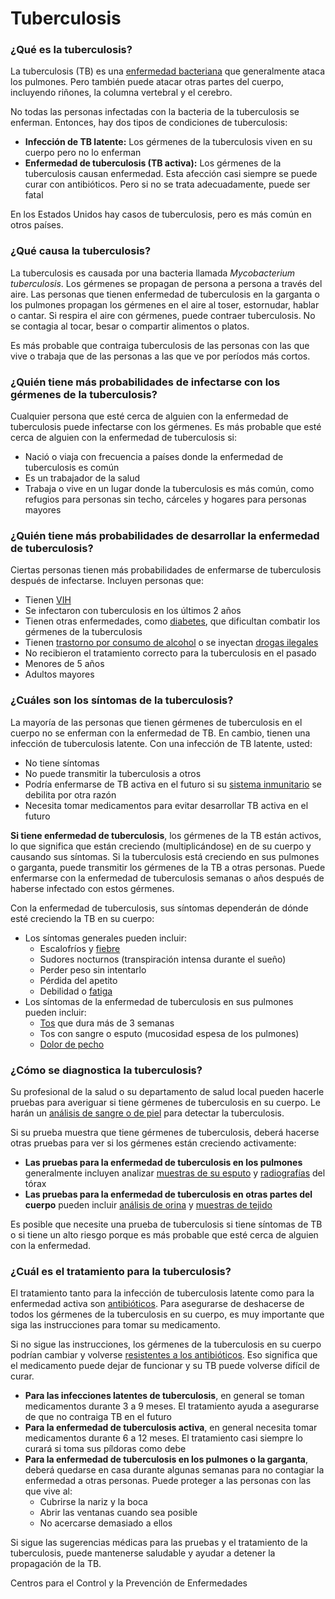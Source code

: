 Tuberculosis
============


### ¿Qué es la tuberculosis?


La tuberculosis (TB) es una [enfermedad bacteriana](https://medlineplus.gov/spanish/bacterialinfections.html) que generalmente ataca los pulmones. Pero también puede atacar otras partes del cuerpo, incluyendo riñones, la columna vertebral y el cerebro.


No todas las personas infectadas con la bacteria de la tuberculosis se enferman. Entonces, hay dos tipos de condiciones de tuberculosis:


* **Infección de TB latente:** Los gérmenes de la tuberculosis viven en su cuerpo pero no lo enferman
* **Enfermedad de tuberculosis (TB activa):** Los gérmenes de la tuberculosis causan enfermedad. Esta afección casi siempre se puede curar con antibióticos. Pero si no se trata adecuadamente, puede ser fatal


En los Estados Unidos hay casos de tuberculosis, pero es más común en otros países.


### ¿Qué causa la tuberculosis?


La tuberculosis es causada por una bacteria llamada *Mycobacterium tuberculosis*. Los gérmenes se propagan de persona a persona a través del aire. Las personas que tienen enfermedad de tuberculosis en la garganta o los pulmones propagan los gérmenes en el aire al toser, estornudar, hablar o cantar. Si respira el aire con gérmenes, puede contraer tuberculosis. No se contagia al tocar, besar o compartir alimentos o platos.


Es más probable que contraiga tuberculosis de las personas con las que vive o trabaja que de las personas a las que ve por períodos más cortos.


### ¿Quién tiene más probabilidades de infectarse con los gérmenes de la tuberculosis?


Cualquier persona que esté cerca de alguien con la enfermedad de tuberculosis puede infectarse con los gérmenes. Es más probable que esté cerca de alguien con la enfermedad de tuberculosis si:


* Nació o viaja con frecuencia a países donde la enfermedad de tuberculosis es común
* Es un trabajador de la salud
* Trabaja o vive en un lugar donde la tuberculosis es más común, como refugios para personas sin techo, cárceles y hogares para personas mayores


### ¿Quién tiene más probabilidades de desarrollar la enfermedad de tuberculosis?


Ciertas personas tienen más probabilidades de enfermarse de tuberculosis después de infectarse. Incluyen personas que:


* Tienen [VIH](https://medlineplus.gov/spanish/hiv.html)
* Se infectaron con tuberculosis en los últimos 2 años
* Tienen otras enfermedades, como [diabetes](https://medlineplus.gov/spanish/diabetes.html), que dificultan combatir los gérmenes de la tuberculosis
* Tienen [trastorno por consumo de alcohol](https://medlineplus.gov/spanish/alcoholusedisorderaud.html) o se inyectan [drogas ilegales](https://medlineplus.gov/spanish/druguseandaddiction.html)
* No recibieron el tratamiento correcto para la tuberculosis en el pasado
* Menores de 5 años
* Adultos mayores


### ¿Cuáles son los síntomas de la tuberculosis?


La mayoría de las personas que tienen gérmenes de tuberculosis en el cuerpo no se enferman con la enfermedad de TB. En cambio, tienen una infección de tuberculosis latente. Con una infección de TB latente, usted:


* No tiene síntomas
* No puede transmitir la tuberculosis a otros
* Podría enfermarse de TB activa en el futuro si su [sistema inmunitario](https://medlineplus.gov/spanish/immunesystemanddisorders.html) se debilita por otra razón
* Necesita tomar medicamentos para evitar desarrollar TB activa en el futuro


**Si tiene enfermedad de tuberculosis**, los gérmenes de la TB están activos, lo que significa que están creciendo (multiplicándose) en de su cuerpo y causando sus síntomas. Si la tuberculosis está creciendo en sus pulmones o garganta, puede transmitir los gérmenes de la TB a otras personas. Puede enfermarse con la enfermedad de tuberculosis semanas o años después de haberse infectado con estos gérmenes.


Con la enfermedad de tuberculosis, sus síntomas dependerán de dónde esté creciendo la TB en su cuerpo:


* Los síntomas generales pueden incluir:
	+ Escalofríos y [fiebre](https://medlineplus.gov/spanish/fever.html)
	+ Sudores nocturnos (transpiración intensa durante el sueño)
	+ Perder peso sin intentarlo
	+ Pérdida del apetito
	+ Debilidad o [fatiga](https://medlineplus.gov/spanish/fatigue.html)
* Los síntomas de la enfermedad de tuberculosis en sus pulmones pueden incluir:
	+ [Tos](https://medlineplus.gov/spanish/cough.html) que dura más de 3 semanas
	+ Tos con sangre o esputo (mucosidad espesa de los pulmones)
	+ [Dolor de pecho](https://medlineplus.gov/spanish/chestpain.html)


### ¿Cómo se diagnostica la tuberculosis?


Su profesional de la salud o su departamento de salud local pueden hacerle pruebas para averiguar si tiene gérmenes de tuberculosis en su cuerpo. Le harán un [análisis de sangre o de piel](https://medlineplus.gov/spanish/pruebas-de-laboratorio/prueba-de-tuberculosis/) para detectar la tuberculosis.


Si su prueba muestra que tiene gérmenes de tuberculosis, deberá hacerse otras pruebas para ver si los gérmenes están creciendo activamente:


* **Las pruebas para la enfermedad de tuberculosis en los pulmones** generalmente incluyen analizar [muestras de su esputo](https://medlineplus.gov/spanish/pruebas-de-laboratorio/pruebas-de-bacilos-acidorresistentes-baar/) y [radiografías](https://medlineplus.gov/spanish/xrays.html) del tórax
* **Las pruebas para la enfermedad de tuberculosis en otras partes del cuerpo** pueden incluir [análisis de orina](https://medlineplus.gov/spanish/urinalysis.html) y [muestras de tejido](https://medlineplus.gov/spanish/biopsy.html)


Es posible que necesite una prueba de tuberculosis si tiene síntomas de TB o si tiene un alto riesgo porque es más probable que esté cerca de alguien con la enfermedad.


### ¿Cuál es el tratamiento para la tuberculosis?


El tratamiento tanto para la infección de tuberculosis latente como para la enfermedad activa son [antibióticos](https://medlineplus.gov/spanish/antibiotics.html). Para asegurarse de deshacerse de todos los gérmenes de la tuberculosis en su cuerpo, es muy importante que siga las instrucciones para tomar su medicamento.


Si no sigue las instrucciones, los gérmenes de la tuberculosis en su cuerpo podrían cambiar y volverse [resistentes a los antibióticos](https://medlineplus.gov/spanish/antibioticresistance.html). Eso significa que el medicamento puede dejar de funcionar y su TB puede volverse difícil de curar.


* **Para las infecciones latentes de tuberculosis**, en general se toman medicamentos durante 3 a 9 meses. El tratamiento ayuda a asegurarse de que no contraiga TB en el futuro
* **Para la enfermedad de tuberculosis activa**, en general necesita tomar medicamentos durante 6 a 12 meses. El tratamiento casi siempre lo curará si toma sus píldoras como debe
* **Para la enfermedad de tuberculosis en los pulmones o la garganta**, deberá quedarse en casa durante algunas semanas para no contagiar la enfermedad a otras personas. Puede proteger a las personas con las que vive al:
	+ Cubrirse la nariz y la boca
	+ Abrir las ventanas cuando sea posible
	+ No acercarse demasiado a ellos


Si sigue las sugerencias médicas para las pruebas y el tratamiento de la tuberculosis, puede mantenerse saludable y ayudar a detener la propagación de la TB.


Centros para el Control y la Prevención de Enfermedades

